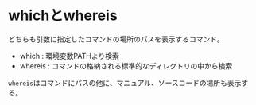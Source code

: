 # whichとwhereis

どちらも引数に指定したコマンドの場所のパスを表示するコマンド。

- which : 環境変数PATHより検索
- whereis : コマンドの格納される標準的なディレクトリの中から検索

`whereis`はコマンドにパスの他に、マニュアル、ソースコードの場所も表示する。

